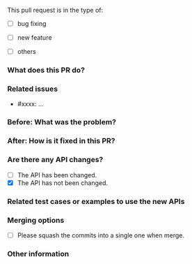 This pull request is in the type of:

- [ ] bug fixing
- [ ] new feature
- [ ] others



### What does this PR do?

<!-- USE ONCE SENTENSE TO DESCRIBE WHAT THIS PR DOES. -->



### Related issues

- #xxxx: ...


### Before: What was the problem?

<!-- DESCRIBE THE BUG OR REQUIREMENT HERE. -->

<!-- ADD SCREENSHOT HERE IF APPLICABLE. -->



### After: How is it fixed in this PR?

<!-- THE RESULT AFTER FIXING AND A SIMPLE EXPLANATION ABOUT HOW IT IS FIXED. -->

<!-- ADD SCREENSHOT HERE IF APPLICABLE. -->



### Are there any API changes?

- [ ] The API has been changed.
- [x] The API has not been changed.

<!-- LIST THE API CHANGES HERE -->



### Related test cases or examples to use the new APIs



### Merging options

- [ ] Please squash the commits into a single one when merge.



### Other information
